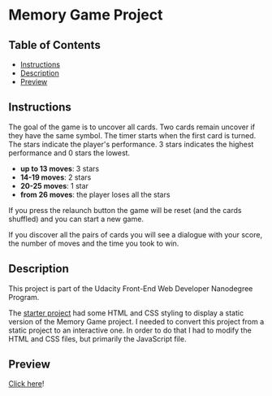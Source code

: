 # Memory Game Project
## Table of Contents

* [Instructions](#instructions)
* [Description](#description)
* [Preview](#preview)

## Instructions

The goal of the game is to uncover all cards. Two cards remain uncover if they have the same symbol.
The timer starts when the first card is turned.
The stars indicate the player's performance. 3 stars indicates the highest performance and 0 stars the lowest.

- **up to 13 moves**: 3 stars
- **14-19 moves**: 2 stars
- **20-25 moves**: 1 star
- **from 26 moves**: the player loses all the stars

If you press the relaunch button the game will be reset (and the cards shuffled) and you can start a new game.

If you discover all the pairs of cards you will see a dialogue with your score, the number of moves and the time you took to win.

## Description

This project is part of the Udacity Front-End Web Developer Nanodegree Program.

The [starter project](https://github.com/udacity/fend-project-memory-game) had some HTML and CSS styling to display a static version of the Memory Game project.
I needed to convert this project from a static project to an interactive one. In order to do that I had to modify the HTML and CSS files, but primarily the JavaScript file.

## Preview

[Click here](https://htmlpreview.github.io/?https://github.com/ChiaraTorta/memory-game-fend-project/blob/master/index.html)!
